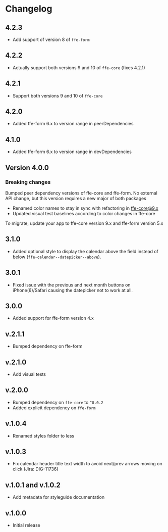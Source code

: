 # Changelog

## 4.2.3
* Add support of version 8 of `ffe-form`

## 4.2.2
* Actually support both versions 9 and 10 of `ffe-core` (fixes 4.2.1)

## 4.2.1
* Support both versions 9 and 10 of `ffe-core`

## 4.2.0
* Added ffe-form 6.x to version range in peerDependencies

## 4.1.0
* Added ffe-form 6.x to version range in devDependencies

## Version 4.0.0

### Breaking changes

Bumped peer dependency versions of ffe-core and ffe-form. No external API change, but this version requires a new major of both packages

* Renamed color names to stay in sync with refactoring in ffe-core@9.x
* Updated visual test baselines according to color changes in ffe-core

To migrate, update your app to ffe-core version 9.x and ffe-form version 5.x

## 3.1.0
* Added optional style to display the calendar above the field instead of below (`ffe-calendar--datepicker--above`).

## 3.0.1
* Fixed issue with the previous and next month buttons on iPhone(6)/Safari causing the datepicker not to work at all.

## 3.0.0
* Added support for ffe-form version 4.x

## v.2.1.1
* Bumped dependency on ffe-form

## v.2.1.0
* Add visual tests

## v.2.0.0
* Bumped dependency on `ffe-core` to `^8.0.2`
* Added explicit dependency on `ffe-form`

## v.1.0.4
* Renamed styles folder to less

## v.1.0.3
* Fix calendar header title text width to avoid next/prev arrows moving on click (Jira: DIG-11736)

## v.1.0.1 and v.1.0.2
* Add metadata for styleguide documentation

## v.1.0.0
* Initial release

